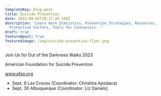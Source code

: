 ```yaml
---
templateKey: blog-post
title: Suicide Prevention
date: 2023-09-01T20:17:20.349Z
description: "Learn more Statistics, Prevention Strategies, Resources, Risk &
  Protective Factors, Tools for Counselors. "
draft: true
featuredpost: true
featuredimage: /img/suicide-prevention-flyer.png
---
```

J﻿oin Us for Out of the Darkness Walks 2023

A﻿merican Foundation for Suicide Prevention

www.afsp.org

* Sept. 9 Las Cruces (Coordinator: Christina Apodaca)
* Sept. 30 Albuquerque (Coordinator: Liz Daniels)